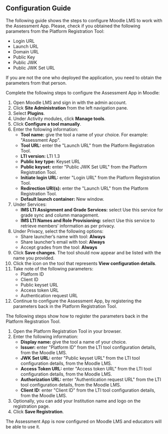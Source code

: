 ## Configuration Guide

The following guide shows the steps to configure Moodle LMS to work with the Assessment App. Please, check if you obtained the following parameters from the Platform Registration Tool:

* Login URL
* Launch URL
* Domain URL
* Public Key
* Public JWK
* Public JWK Set URL

If you are not the one who deployed the application, you need to obtain the parameters from that person.

Complete the following steps to configure the Assessment App in Moodle:

1. Open Moodle LMS and sign in with the admin account.
2. Click **Site Administration** from the left navigation pane.
3. Select **Plugins**.
4. Under Activity modules, click **Manage tools**.
5. Click **Configure a tool manually**.
6. Enter the following information:
    * **Tool name:** give the tool a name of your choice. For example: "Assessment App".
    * **Tool URL:** enter the "Launch URL" from the Platform Registration Tool.
    * **LTI version:** LTI 1.3
    * **Public key type:** Keyset URL
    * **Public keyset:** enter "Public JWK Set URL" from the Platform Registration Tool.
    * **Initiate login URL:** enter "Login URL" from the Platform Registration Tool.
    * **Redirection URI(s):** enter the "Launch URL" from the Platform Registration Tool.
    * **Default launch container:** New window.
7. Under Services:
    * **IMS LTI Assignment and Grade Services:** select Use this service for grade sync and column management.
    * **IMS LTI Names and Role Provisioning:** select Use this service to retrieve members’ information as per privacy.
9. Under Privacy, select the following options:
    * Share launcher’s name with tool: **Always**
    * Share launcher’s email with tool: **Always**
    * Accept grades from the tool: **Always**
10. Click **Save changes**. The tool should now appear and be listed with the name you provided.
11. Click the icon on the tool that represents **View configuration details**.
12. Take note of the following parameters:
    * Platform ID
    * Client ID
    * Public keyset URL
    * Access token URL
    * Authentication request URL
13. Continue to configure the Assessment App, by registering the parameters back in the Platform Registration Tool.

The following steps show how to register the parameters back in the Platform Registration Tool.
1. Open the Platform Registration Tool in your browser.
2. Enter the following information:
    * **Display name:** give the tool a name of your choice.
    * **Issuer:** enter "Platform ID" from the LTI tool configuration details, from the Moodle LMS.
    * **JWK Set URL:** enter "Public keyset URL" from the LTI tool configuration details, from the Moodle LMS.
    * **Access Token URL:** enter "Access token URL" from the LTI tool configuration details, from the Moodle LMS.
    * **Authorization URL:** enter "Authentication request URL" from the LTI tool configuration details, from the Moodle LMS.
    * **Client ID:** enter "Client ID" from the LTI tool configuration details, from the Moodle LMS.
3. Optionally, you can add your Institution name and logo on the registration page.
4. Click **Save Registration**.

The Assessment App is now configured on Moodle LMS and educators will be able to use it.
